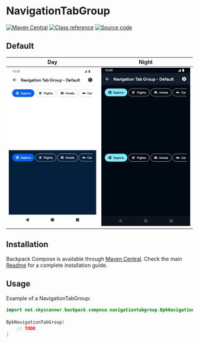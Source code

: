 # NavigationTabGroup

[![Maven Central](https://img.shields.io/maven-central/v/net.skyscanner.backpack/backpack-compose)](https://search.maven.org/artifact/net.skyscanner.backpack/backpack-compose)
[![Class reference](https://img.shields.io/badge/Class%20reference-Android-blue)](https://backpack.github.io/android/backpack-compose/net.skyscanner.backpack.compose.navigationtabgroup)
[![Source code](https://img.shields.io/badge/Source%20code-GitHub-lightgrey)](https://github.com/Skyscanner/backpack-android/tree/main/backpack-compose/src/main/kotlin/net/skyscanner/backpack/compose/navigationtabgroup)

## Default

| Day | Night |
| --- | --- |
| <img src="https://raw.githubusercontent.com/Skyscanner/backpack-android/main/docs/compose/NavigationTabGroup/screenshots/default.png" alt="NavigationTabGroup component" width="375" /> | <img src="https://raw.githubusercontent.com/Skyscanner/backpack-android/main/docs/compose/NavigationTabGroup/screenshots/default_dm.png" alt="NavigationTabGroup component - dark mode" width="375" /> |

## Installation

Backpack Compose is available through [Maven Central](https://search.maven.org/artifact/net.skyscanner.backpack/backpack-compose). Check the main [Readme](https://github.com/skyscanner/backpack-android#installation) for a complete installation guide.

## Usage

Example of a NavigationTabGroup:

```Kotlin
import net.skyscanner.backpack.compose.navigationtabgroup.BpkNavigationTabGroup

BpkNavigationTabGroup(
    // TODO
)
```
